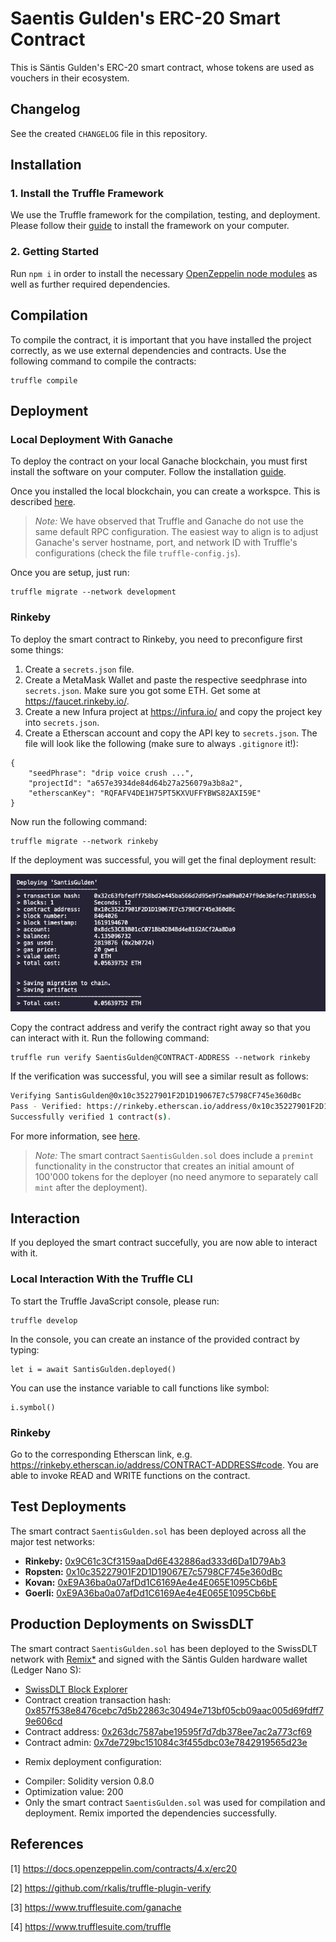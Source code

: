 # Saentis Gulden's ERC-20 Smart Contract
This is Säntis Gulden's ERC-20 smart contract, whose tokens are used as vouchers in their ecosystem.

## Changelog
See the created `CHANGELOG` file in this repository.

## Installation
### 1. Install the Truffle Framework
We use the Truffle framework for the compilation, testing, and deployment. Please follow their [guide](https://www.trufflesuite.com/truffle) to install the framework on your computer.

### 2. Getting Started
Run `npm i` in order to install the necessary [OpenZeppelin node modules](https://www.npmjs.com/package/@openzeppelin/contracts) as well as further required dependencies.

## Compilation
To compile the contract, it is important that you have installed the project correctly, as we use external dependencies and contracts. Use the following command to compile the contracts: 
```
truffle compile
```

## Deployment
### Local Deployment With Ganache
To deploy the contract on your local Ganache blockchain, you must first install the software on your computer. Follow the installation [guide](https://www.trufflesuite.com/ganache).

Once you installed the local blockchain, you can create a workspce. This is described [here](https://www.trufflesuite.com/docs/ganache/workspaces/creating-workspaces).
> *Note:* We have observed that Truffle and Ganache do not use the same default RPC configuration. The easiest way to align is to adjust Ganache's server hostname, port, and network ID with Truffle's configurations (check the file `truffle-config.js`).

Once you are setup, just run: 
```
truffle migrate --network development
```

### Rinkeby
To deploy the smart contract to Rinkeby, you need to preconfigure first some things:
1. Create a `secrets.json` file.
2. Create a MetaMask Wallet and paste the respective seedphrase into `secrets.json`. Make sure you got some ETH. Get some at https://faucet.rinkeby.io/.
3. Create a new Infura project at https://infura.io/ and copy the project key into `secrets.json`.
4. Create a Etherscan account and copy the API key to `secrets.json`.
The file will look like the following (make sure to always `.gitignore` it!):
```
{
    "seedPhrase": "drip voice crush ...",
    "projectId": "a657e3934de84d64b27a256079a3b8a2",
    "etherscanKey": "RQFAFV4DE1H75PT5KXVUFFYBWS82AXI59E"
}
```

Now run the following command:
```
truffle migrate --network rinkeby
```

If the deployment was successful, you will get the final deployment result:

![Deployment Result](/assets/RinkebyDeploymentResult.png)

Copy the contract address and verify the contract right away so that you can interact with it. Run the following command:
```
truffle run verify SaentisGulden@CONTRACT-ADDRESS --network rinkeby
```

If the verification was successful, you will see a similar result as follows:
```bash
Verifying SantisGulden@0x10c35227901F2D1D19067E7c5798CF745e360dBc
Pass - Verified: https://rinkeby.etherscan.io/address/0x10c35227901F2D1D19067E7c5798CF745e360dBc#contracts
Successfully verified 1 contract(s).
```

For more information, see [here](https://github.com/rkalis/truffle-plugin-verify).
> *Note:* The smart contract `SaentisGulden.sol` does include a `premint` functionality in the constructor that creates an initial amount of 100'000 tokens for the deployer (no need anymore to separately call `mint` after the deployment).

## Interaction
If you deployed the smart contract succefully, you are now able to interact with it.

### Local Interaction With the Truffle CLI
To start the Truffle JavaScript console, please run:
```
truffle develop
```

In the console, you can create an instance of the provided contract by typing:
```
let i = await SantisGulden.deployed()
```

You can use the instance variable to call functions like symbol:
```
i.symbol()
```

### Rinkeby
Go to the corresponding Etherscan link, e.g. https://rinkeby.etherscan.io/address/CONTRACT-ADDRESS#code. You are able to invoke READ and WRITE functions on the contract.

## Test Deployments
The smart contract `SaentisGulden.sol` has been deployed across all the major test networks:
- **Rinkeby:** [0x9C61c3Cf3159aaDd6E432886ad333d6Da1D79Ab3](https://rinkeby.etherscan.io/address/0x9C61c3Cf3159aaDd6E432886ad333d6Da1D79Ab3)
- **Ropsten:** [0x10c35227901F2D1D19067E7c5798CF745e360dBc](https://ropsten.etherscan.io/address/0x10c35227901F2D1D19067E7c5798CF745e360dBc)
- **Kovan:** [0xE9A36ba0a07afDd1C6169Ae4e4E065E1095Cb6bE](https://kovan.etherscan.io/address/0xE9A36ba0a07afDd1C6169Ae4e4E065E1095Cb6bE)
- **Goerli:** [0xE9A36ba0a07afDd1C6169Ae4e4E065E1095Cb6bE](https://goerli.etherscan.io/address/0xE9A36ba0a07afDd1C6169Ae4e4E065E1095Cb6bE)

## Production Deployments on SwissDLT
The smart contract `SaentisGulden.sol` has been deployed to the SwissDLT network with [Remix*](http://remix.ethereum.org/) and signed with the Säntis Gulden hardware wallet (Ledger Nano S):
- [SwissDLT Block Explorer](https://swissdlt.appswithlove.net/)
- Contract creation transaction hash: [0x857f538e8476cebc7d5b22863c30494e713bf05cb09aac005d69fdff79e606cd](https://swissdlt.appswithlove.net/tx/0x857f538e8476cebc7d5b22863c30494e713bf05cb09aac005d69fdff79e606cd)
- Contract address: [0x263dc7587abe19595f7d7db378ee7ac2a773cf69](https://swissdlt.appswithlove.net/address/0x263dc7587abe19595f7d7db378ee7ac2a773cf69)
- Contract admin: [0x7de729bc151084c3f455dbc03e7842919565d23e](https://swissdlt.appswithlove.net/address/0x7de729bc151084c3f455dbc03e7842919565d23e)

* Remix deployment configuration: 
- Compiler: Solidity version 0.8.0
- Optimization value: 200
- Only the smart contract `SaentisGulden.sol` was used for compilation and deployment. Remix imported the dependencies successfully.

## References
[1] https://docs.openzeppelin.com/contracts/4.x/erc20

[2] https://github.com/rkalis/truffle-plugin-verify

[3] https://www.trufflesuite.com/ganache

[4] https://www.trufflesuite.com/truffle
